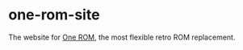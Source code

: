 # one-rom-site

The website for [One ROM](https://onerom.org/), the most flexible retro ROM replacement.
